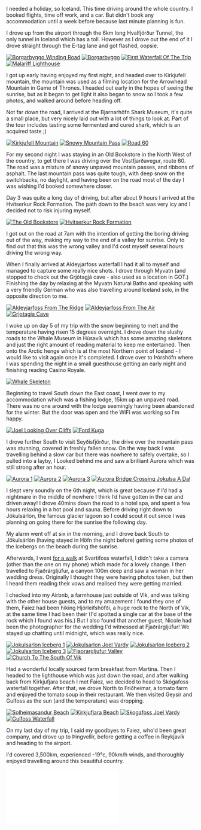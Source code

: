 <!--moml:meta
Title: 2017 Iceland Roadtrip
Date: 2017-11-01
Hero: jokulsarlon-beach
Intro: I hired a car and spent 10 days driving 3,500km around Iceland exploring fjords, mountains, and even eating some shark.
-->

I needed a holiday, so Iceland. This time driving around the whole country. I booked flights, time off work, and a car. But didn't book any accommodation until a week before because last minute planning is fun.

I drove up from the airport through the 6km long Hvalfjörður Tunnel, the only tunnel in Iceland which has a toll. However as I drove out the end of it I drove straight through the E-tag lane and got flashed, oopsie.

<div class="gallery">
    <a href="/2017-iceland-roadtrip/borgarbyggo-winding-road-2000.jpg"><img alt="Borgarbyggo Winding Road" srcset="/2017-iceland-roadtrip/borgarbyggo-winding-road-400.jpg, /2017-iceland-roadtrip/borgarbyggo-winding-road-800.jpg 800w, /2017-iceland-roadtrip/borgarbyggo-winding-road-1200.jpg 1200w, /2017-iceland-roadtrip/borgarbyggo-winding-road-1600.jpg 1600w, /2017-iceland-roadtrip/borgarbyggo-winding-road-2000.jpg 2000w" src="/2017-iceland-roadtrip/borgarbyggo-winding-road-400.jpg"></a>
    <a href="/2017-iceland-roadtrip/borgarbyggo-2000.jpg"><img alt="Borgarbyggo" srcset="/2017-iceland-roadtrip/borgarbyggo-400.jpg, /2017-iceland-roadtrip/borgarbyggo-800.jpg 800w, /2017-iceland-roadtrip/borgarbyggo-1200.jpg 1200w, /2017-iceland-roadtrip/borgarbyggo-1600.jpg 1600w, /2017-iceland-roadtrip/borgarbyggo-2000.jpg 2000w" src="/2017-iceland-roadtrip/borgarbyggo-400.jpg"></a>
    <a href="/2017-iceland-roadtrip/first-waterfall-of-the-trip-2000.jpg"><img alt="First Waterfall Of The Trip" srcset="/2017-iceland-roadtrip/first-waterfall-of-the-trip-400.jpg, /2017-iceland-roadtrip/first-waterfall-of-the-trip-800.jpg 800w, /2017-iceland-roadtrip/first-waterfall-of-the-trip-1200.jpg 1200w, /2017-iceland-roadtrip/first-waterfall-of-the-trip-1600.jpg 1600w, /2017-iceland-roadtrip/first-waterfall-of-the-trip-2000.jpg 2000w" src="/2017-iceland-roadtrip/first-waterfall-of-the-trip-400.jpg"></a>
    <a href="/2017-iceland-roadtrip/malariff-lighthouse-2000.jpg"><img alt="Malariff Lighthouse" srcset="/2017-iceland-roadtrip/malariff-lighthouse-400.jpg, /2017-iceland-roadtrip/malariff-lighthouse-800.jpg 800w, /2017-iceland-roadtrip/malariff-lighthouse-1200.jpg 1200w, /2017-iceland-roadtrip/malariff-lighthouse-1600.jpg 1600w, /2017-iceland-roadtrip/malariff-lighthouse-2000.jpg 2000w" src="/2017-iceland-roadtrip/malariff-lighthouse-400.jpg"></a>
</div>

I got up early having enjoyed my first night, and headed over to Kirkjufell mountain, the mountain was used as a filming location for the Arrowhead Mountain in Game of Thrones. I headed out early in the hopes of seeing the sunrise, but as it began to get light it also began to snow so I took a few photos, and walked around before heading off.

Not far down the road, I arrived at the Bjarnarhöfn Shark Museum, it's quite a small place, but very nicely laid out with a lot of things to look at. Part of the tour includes tasting some fermented and cured shark, which is an acquired taste ;)

<div class="gallery">
    <a href="/2017-iceland-roadtrip/kirkjufell-mountain-2000.jpg"><img alt="Kirkjufell Mountain" srcset="/2017-iceland-roadtrip/kirkjufell-mountain-400.jpg, /2017-iceland-roadtrip/kirkjufell-mountain-800.jpg 800w, /2017-iceland-roadtrip/kirkjufell-mountain-1200.jpg 1200w, /2017-iceland-roadtrip/kirkjufell-mountain-1600.jpg 1600w, /2017-iceland-roadtrip/kirkjufell-mountain-2000.jpg 2000w" src="/2017-iceland-roadtrip/kirkjufell-mountain-400.jpg"></a>
    <a href="/2017-iceland-roadtrip/snowy-mountain-pass-2000.jpg"><img alt="Snowy Mountain Pass" srcset="/2017-iceland-roadtrip/snowy-mountain-pass-400.jpg, /2017-iceland-roadtrip/snowy-mountain-pass-800.jpg 800w, /2017-iceland-roadtrip/snowy-mountain-pass-1200.jpg 1200w, /2017-iceland-roadtrip/snowy-mountain-pass-1600.jpg 1600w, /2017-iceland-roadtrip/snowy-mountain-pass-2000.jpg 2000w" src="/2017-iceland-roadtrip/snowy-mountain-pass-400.jpg"></a>
    <a href="/2017-iceland-roadtrip/road-60-2000.jpg"><img alt="Road 60" srcset="/2017-iceland-roadtrip/road-60-400.jpg, /2017-iceland-roadtrip/road-60-800.jpg 800w, /2017-iceland-roadtrip/road-60-1200.jpg 1200w, /2017-iceland-roadtrip/road-60-1600.jpg 1600w, /2017-iceland-roadtrip/road-60-2000.jpg 2000w" src="/2017-iceland-roadtrip/road-60-400.jpg"></a>
</div>

For my second night I was staying in an Old Bookstore in the North West of the country, to get there I was driving over the Vestfjarðavegur, route 60. The road was a mixture of snowy unpaved mountain passes, and ribbons of asphalt. The last mountain pass was quite tough, with deep snow on the switchbacks, no daylight, and having been on the road most of the day I was wishing I'd booked somewhere closer.

Day 3 was quite a long day of driving, but after about 9 hours I arrived at the Hvítserkur Rock Formation. The path down to the beach was very icy and I decided not to risk injuring myself.

<div class="gallery">
    <a href="/2017-iceland-roadtrip/the-old-bookstore-2000.jpg"><img alt="The Old Bookstore" srcset="/2017-iceland-roadtrip/the-old-bookstore-400.jpg, /2017-iceland-roadtrip/the-old-bookstore-800.jpg 800w, /2017-iceland-roadtrip/the-old-bookstore-1200.jpg 1200w, /2017-iceland-roadtrip/the-old-bookstore-1600.jpg 1600w, /2017-iceland-roadtrip/the-old-bookstore-2000.jpg 2000w" src="/2017-iceland-roadtrip/the-old-bookstore-400.jpg"></a>
    <a href="/2017-iceland-roadtrip/hvitserkur-rock-formation-2000.jpg"><img alt="Hvitserkur Rock Formation" srcset="/2017-iceland-roadtrip/hvitserkur-rock-formation-400.jpg, /2017-iceland-roadtrip/hvitserkur-rock-formation-800.jpg 800w, /2017-iceland-roadtrip/hvitserkur-rock-formation-1200.jpg 1200w, /2017-iceland-roadtrip/hvitserkur-rock-formation-1600.jpg 1600w, /2017-iceland-roadtrip/hvitserkur-rock-formation-2000.jpg 2000w" src="/2017-iceland-roadtrip/hvitserkur-rock-formation-400.jpg"></a>
</div>

I got out on the road at 7am with the intention of getting the boring driving out of the way, making my way to the end of a valley for sunrise. Only to find out that this was the wrong valley and I'd cost myself several hours driving the wrong way.

When I finally arrived at Aldeyjarfoss waterfall I had it all to myself and managed to capture some really nice shots. I drove through Myvatn (and stopped to check out the Grjótagjá cave - also used as a location in GOT.) Finishing the day by relaxing at the Myvatn Natural Baths and speaking with a very friendly German who was also travelling around Iceland solo, in the opposite direction to me.

<div class="gallery">
    <a href="/2017-iceland-roadtrip/aldeyjarfoss-from-the-ridge-2000.jpg"><img alt="Aldeyjarfoss From The Ridge" srcset="/2017-iceland-roadtrip/aldeyjarfoss-from-the-ridge-400.jpg, /2017-iceland-roadtrip/aldeyjarfoss-from-the-ridge-800.jpg 800w, /2017-iceland-roadtrip/aldeyjarfoss-from-the-ridge-1200.jpg 1200w, /2017-iceland-roadtrip/aldeyjarfoss-from-the-ridge-1600.jpg 1600w, /2017-iceland-roadtrip/aldeyjarfoss-from-the-ridge-2000.jpg 2000w" src="/2017-iceland-roadtrip/aldeyjarfoss-from-the-ridge-400.jpg"></a>
    <a href="/2017-iceland-roadtrip/aldeyjarfoss-from-the-air-2000.jpg"><img alt="Aldeyjarfoss From The Air" srcset="/2017-iceland-roadtrip/aldeyjarfoss-from-the-air-400.jpg, /2017-iceland-roadtrip/aldeyjarfoss-from-the-air-800.jpg 800w, /2017-iceland-roadtrip/aldeyjarfoss-from-the-air-1200.jpg 1200w, /2017-iceland-roadtrip/aldeyjarfoss-from-the-air-1600.jpg 1600w, /2017-iceland-roadtrip/aldeyjarfoss-from-the-air-2000.jpg 2000w" src="/2017-iceland-roadtrip/aldeyjarfoss-from-the-air-400.jpg"></a>
    <a href="/2017-iceland-roadtrip/grjotagja-cave-2000.jpg"><img alt="Grjotagja Cave" srcset="/2017-iceland-roadtrip/grjotagja-cave-400.jpg, /2017-iceland-roadtrip/grjotagja-cave-800.jpg 800w, /2017-iceland-roadtrip/grjotagja-cave-1200.jpg 1200w, /2017-iceland-roadtrip/grjotagja-cave-1600.jpg 1600w, /2017-iceland-roadtrip/grjotagja-cave-2000.jpg 2000w" src="/2017-iceland-roadtrip/grjotagja-cave-400.jpg"></a>
</div>

I woke up on day 5 of my trip with the snow beginning to melt and the temperature having risen 15 degrees overnight. I drove down the slushy roads to the Whale Museum in Húsavík which has some amazing skeletons and just the right amount of reading material to keep me entertained. Then onto the Arctic henge which is at the most Northern point of Iceland - I would like to visit again once it's completed. I drove over to Þórshöfn where I was spending the night in a small guesthouse getting an early night and finishing reading Casino Royale.

<div class="gallery">
    <a href="/2017-iceland-roadtrip/whale-skeleton-2000.jpg"><img alt="Whale Skeleton" srcset="/2017-iceland-roadtrip/whale-skeleton-400.jpg, /2017-iceland-roadtrip/whale-skeleton-800.jpg 800w, /2017-iceland-roadtrip/whale-skeleton-1200.jpg 1200w, /2017-iceland-roadtrip/whale-skeleton-1600.jpg 1600w, /2017-iceland-roadtrip/whale-skeleton-2000.jpg 2000w" src="/2017-iceland-roadtrip/whale-skeleton-400.jpg"></a>
</div>

Beginning to travel South down the East coast, I went over to my accommodation which was a fishing lodge, 15km up an unpaved road. There was no one around with the lodge seemingly having been abandoned for the winter. But the door was open and the WiFi was working so I'm happy.

<div class="gallery">
    <a href="/2017-iceland-roadtrip/joel-looking-over-cliffs-2000.jpg"><img alt="Joel Looking Over Cliffs" srcset="/2017-iceland-roadtrip/joel-looking-over-cliffs-400.jpg, /2017-iceland-roadtrip/joel-looking-over-cliffs-800.jpg 800w, /2017-iceland-roadtrip/joel-looking-over-cliffs-1200.jpg 1200w, /2017-iceland-roadtrip/joel-looking-over-cliffs-1600.jpg 1600w, /2017-iceland-roadtrip/joel-looking-over-cliffs-2000.jpg 2000w" src="/2017-iceland-roadtrip/joel-looking-over-cliffs-400.jpg"></a>
    <a href="/2017-iceland-roadtrip/ford-kuga-2000.jpg"><img alt="Ford Kuga" srcset="/2017-iceland-roadtrip/ford-kuga-400.jpg, /2017-iceland-roadtrip/ford-kuga-800.jpg 800w, /2017-iceland-roadtrip/ford-kuga-1200.jpg 1200w, /2017-iceland-roadtrip/ford-kuga-1600.jpg 1600w, /2017-iceland-roadtrip/ford-kuga-2000.jpg 2000w" src="/2017-iceland-roadtrip/ford-kuga-400.jpg"></a>
</div>

I drove further South to visit Seyðisfjörður, the drive over the mountain pass was stunning, covered in freshly fallen snow. On the way back I was travelling behind a slow car but there was nowhere to safely overtake, so I pulled into a layby, I Looked behind me and saw a brilliant Aurora which was still strong after an hour.

<div class="gallery">
    <a href="/2017-iceland-roadtrip/aurora-1-2000.jpg"><img alt="Aurora 1" srcset="/2017-iceland-roadtrip/aurora-1-400.jpg, /2017-iceland-roadtrip/aurora-1-800.jpg 800w, /2017-iceland-roadtrip/aurora-1-1200.jpg 1200w, /2017-iceland-roadtrip/aurora-1-1600.jpg 1600w, /2017-iceland-roadtrip/aurora-1-2000.jpg 2000w" src="/2017-iceland-roadtrip/aurora-1-400.jpg"></a>
    <a href="/2017-iceland-roadtrip/aurora-2-2000.jpg"><img alt="Aurora 2" srcset="/2017-iceland-roadtrip/aurora-2-400.jpg, /2017-iceland-roadtrip/aurora-2-800.jpg 800w, /2017-iceland-roadtrip/aurora-2-1200.jpg 1200w, /2017-iceland-roadtrip/aurora-2-1600.jpg 1600w, /2017-iceland-roadtrip/aurora-2-2000.jpg 2000w" src="/2017-iceland-roadtrip/aurora-2-400.jpg"></a>
    <a href="/2017-iceland-roadtrip/aurora-3-2000.jpg"><img alt="Aurora 3" srcset="/2017-iceland-roadtrip/aurora-3-400.jpg, /2017-iceland-roadtrip/aurora-3-800.jpg 800w, /2017-iceland-roadtrip/aurora-3-1200.jpg 1200w, /2017-iceland-roadtrip/aurora-3-1600.jpg 1600w, /2017-iceland-roadtrip/aurora-3-2000.jpg 2000w" src="/2017-iceland-roadtrip/aurora-3-400.jpg"></a>
    <a href="/2017-iceland-roadtrip/aurora-bridge-crossing-jokulsa-a-dal-2000.jpg"><img alt="Aurora Bridge Crossing Jokulsa A Dal" srcset="/2017-iceland-roadtrip/aurora-bridge-crossing-jokulsa-a-dal-400.jpg, /2017-iceland-roadtrip/aurora-bridge-crossing-jokulsa-a-dal-800.jpg 800w, /2017-iceland-roadtrip/aurora-bridge-crossing-jokulsa-a-dal-1200.jpg 1200w, /2017-iceland-roadtrip/aurora-bridge-crossing-jokulsa-a-dal-1600.jpg 1600w, /2017-iceland-roadtrip/aurora-bridge-crossing-jokulsa-a-dal-2000.jpg 2000w" src="/2017-iceland-roadtrip/aurora-bridge-crossing-jokulsa-a-dal-400.jpg"></a>
</div>

I slept very soundly on the 6th night, which is great because if I’d had a nightmare in the middle of nowhere I think I’d have gotten in the car and driven away! I drove 40mins down the road to a hotel spa, and spent a few hours relaxing in a hot pool and sauna. Before driving right down to Jökulsárlón, the famous glacier lagoon so I could scout it out since I was planning on going there for the sunrise the following day.

My alarm went off at six in the morning, and I drove back South to Jökulsárlón (having stayed in Höfn the night before) getting some photos of the icebergs on the beach during the sunrise.

Afterwards, I went [for a walk](https://www.strava.com/activities/1267825503) at Svartifoss waterfall, I didn't take a camera (other than the one on my phone) which made for a lovely change. I then travelled to Fjaðrárgljúfur, a canyon 100m deep and saw a woman in her wedding dress. Originally I thought they were having photos taken, but then I heard them reading their vows and realised they were getting married.

I checked into my Airbnb, a farmhouse just outside of Vik, and was talking with the other house guests, and to my amazement I found they one of them, Faiez had been hiking Hjörleifshöfði, a huge rock to the North of Vik, at the same time I had been their (I'd spotted a single car at the base of the rock which I found was his.) But I also found that another guest, Nicole had been the photographer for the wedding I'd witnessed at Fjaðrárgljúfur! We stayed up chatting until midnight, which was really nice.

<div class="gallery">
    <a href="/2017-iceland-roadtrip/jokulsarlon-iceberg-1-2000.jpg"><img alt="Jokulsarlon Iceberg 1" srcset="/2017-iceland-roadtrip/jokulsarlon-iceberg-1-400.jpg, /2017-iceland-roadtrip/jokulsarlon-iceberg-1-800.jpg 800w, /2017-iceland-roadtrip/jokulsarlon-iceberg-1-1200.jpg 1200w, /2017-iceland-roadtrip/jokulsarlon-iceberg-1-1600.jpg 1600w, /2017-iceland-roadtrip/jokulsarlon-iceberg-1-2000.jpg 2000w" src="/2017-iceland-roadtrip/jokulsarlon-iceberg-1-400.jpg"></a>
    <a href="/2017-iceland-roadtrip/jokulsarlon-joel-vardy-2000.jpg"><img alt="Jokulsarlon Joel Vardy" srcset="/2017-iceland-roadtrip/jokulsarlon-joel-vardy-400.jpg, /2017-iceland-roadtrip/jokulsarlon-joel-vardy-800.jpg 800w, /2017-iceland-roadtrip/jokulsarlon-joel-vardy-1200.jpg 1200w, /2017-iceland-roadtrip/jokulsarlon-joel-vardy-1600.jpg 1600w, /2017-iceland-roadtrip/jokulsarlon-joel-vardy-2000.jpg 2000w" src="/2017-iceland-roadtrip/jokulsarlon-joel-vardy-400.jpg"></a>
    <a href="/2017-iceland-roadtrip/jokulsarlon-iceberg-2-2000.jpg"><img alt="Jokulsarlon Iceberg 2" srcset="/2017-iceland-roadtrip/jokulsarlon-iceberg-2-400.jpg, /2017-iceland-roadtrip/jokulsarlon-iceberg-2-800.jpg 800w, /2017-iceland-roadtrip/jokulsarlon-iceberg-2-1200.jpg 1200w, /2017-iceland-roadtrip/jokulsarlon-iceberg-2-1600.jpg 1600w, /2017-iceland-roadtrip/jokulsarlon-iceberg-2-2000.jpg 2000w" src="/2017-iceland-roadtrip/jokulsarlon-iceberg-2-400.jpg"></a>
    <a href="/2017-iceland-roadtrip/jokulsarlon-iceberg-3-2000.jpg"><img alt="Jokulsarlon Iceberg 3" srcset="/2017-iceland-roadtrip/jokulsarlon-iceberg-3-400.jpg, /2017-iceland-roadtrip/jokulsarlon-iceberg-3-800.jpg 800w, /2017-iceland-roadtrip/jokulsarlon-iceberg-3-1200.jpg 1200w, /2017-iceland-roadtrip/jokulsarlon-iceberg-3-1600.jpg 1600w, /2017-iceland-roadtrip/jokulsarlon-iceberg-3-2000.jpg 2000w" src="/2017-iceland-roadtrip/jokulsarlon-iceberg-3-400.jpg"></a>
    <a href="/2017-iceland-roadtrip/fjaorargljufur-valley-2000.jpg"><img alt="Fjaorargljufur Valley" srcset="/2017-iceland-roadtrip/fjaorargljufur-valley-400.jpg, /2017-iceland-roadtrip/fjaorargljufur-valley-800.jpg 800w, /2017-iceland-roadtrip/fjaorargljufur-valley-1200.jpg 1200w, /2017-iceland-roadtrip/fjaorargljufur-valley-1600.jpg 1600w, /2017-iceland-roadtrip/fjaorargljufur-valley-2000.jpg 2000w" src="/2017-iceland-roadtrip/fjaorargljufur-valley-400.jpg"></a>
    <a href="/2017-iceland-roadtrip/church-to-the-south-of-vik-2000.jpg"><img alt="Church To The South Of Vik" srcset="/2017-iceland-roadtrip/church-to-the-south-of-vik-400.jpg, /2017-iceland-roadtrip/church-to-the-south-of-vik-800.jpg 800w, /2017-iceland-roadtrip/church-to-the-south-of-vik-1200.jpg 1200w, /2017-iceland-roadtrip/church-to-the-south-of-vik-1600.jpg 1600w, /2017-iceland-roadtrip/church-to-the-south-of-vik-2000.jpg 2000w" src="/2017-iceland-roadtrip/church-to-the-south-of-vik-400.jpg"></a>
</div>

Had a wonderful locally sourced farm breakfast from Martina. Then I headed to the lighthouse which was just down the road, and after walking back from Kirkjufjara beach I met Faiez, we decided to head to Skógafoss waterfall together. After that, we drove North to Friðheimar, a tomato farm and enjoyed the tomato soup in their restaurant. We then visited Geysir and Gulfoss as the sun (and the temperature) was dropping.

<div class="gallery">
    <a href="/2017-iceland-roadtrip/solheimasandur-beach-2000.jpg"><img alt="Solheimasandur Beach" srcset="/2017-iceland-roadtrip/solheimasandur-beach-400.jpg, /2017-iceland-roadtrip/solheimasandur-beach-800.jpg 800w, /2017-iceland-roadtrip/solheimasandur-beach-1200.jpg 1200w, /2017-iceland-roadtrip/solheimasandur-beach-1600.jpg 1600w, /2017-iceland-roadtrip/solheimasandur-beach-2000.jpg 2000w" src="/2017-iceland-roadtrip/solheimasandur-beach-400.jpg"></a>
    <a href="/2017-iceland-roadtrip/kirkjufjara-beach-2000.jpg"><img alt="Kirkjufjara Beach" srcset="/2017-iceland-roadtrip/kirkjufjara-beach-400.jpg, /2017-iceland-roadtrip/kirkjufjara-beach-800.jpg 800w, /2017-iceland-roadtrip/kirkjufjara-beach-1200.jpg 1200w, /2017-iceland-roadtrip/kirkjufjara-beach-1600.jpg 1600w, /2017-iceland-roadtrip/kirkjufjara-beach-2000.jpg 2000w" src="/2017-iceland-roadtrip/kirkjufjara-beach-400.jpg"></a>
    <a href="/2017-iceland-roadtrip/skogafoss-joel-vardy-2000.jpg"><img alt="Skogafoss Joel Vardy" srcset="/2017-iceland-roadtrip/skogafoss-joel-vardy-400.jpg, /2017-iceland-roadtrip/skogafoss-joel-vardy-800.jpg 800w, /2017-iceland-roadtrip/skogafoss-joel-vardy-1200.jpg 1200w, /2017-iceland-roadtrip/skogafoss-joel-vardy-1600.jpg 1600w, /2017-iceland-roadtrip/skogafoss-joel-vardy-2000.jpg 2000w" src="/2017-iceland-roadtrip/skogafoss-joel-vardy-400.jpg"></a>
    <a href="/2017-iceland-roadtrip/gulfoss-waterfall-2000.jpg"><img alt="Gulfoss Waterfall" srcset="/2017-iceland-roadtrip/gulfoss-waterfall-400.jpg, /2017-iceland-roadtrip/gulfoss-waterfall-800.jpg 800w, /2017-iceland-roadtrip/gulfoss-waterfall-1200.jpg 1200w, /2017-iceland-roadtrip/gulfoss-waterfall-1600.jpg 1600w, /2017-iceland-roadtrip/gulfoss-waterfall-2000.jpg 2000w" src="/2017-iceland-roadtrip/gulfoss-waterfall-400.jpg"></a>
</div>

On my last day of my trip, I said my goodbyes to Faiez, who'd been great company, and drove up to Þingvellir, before getting a coffee in Reykjavík and heading to the airport.

I'd covered 3,500km, experienced -19°c, 90km/h winds, and thoroughly enjoyed travelling around this beautiful country.

<div class="video aspect-16-9">
    <iframe src="//player.vimeo.com/video/242446540" frameborder="0" webkitallowfullscreen mozallowfullscreen allowfullscreen></iframe>
</div>
